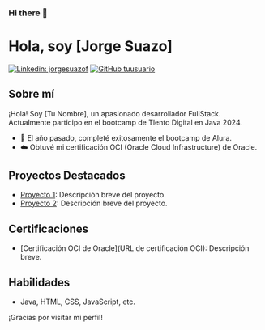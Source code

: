### Hi there 👋

<!--
**jsuazof/jsuazof** is a ✨ _special_ ✨ repository because its `README.md` (this file) appears on your GitHub profile.

Here are some ideas to get you started:

- 🔭 I’m currently working on ...
- 🌱 I’m currently learning ...
- 👯 I’m looking to collaborate on ...
- 🤔 I’m looking for help with ...
- 💬 Ask me about ...
- 📫 How to reach me: ...
- 😄 Pronouns: ...
- ⚡ Fun fact: ...
-->
# Hola, soy [Jorge Suazo]

[![Linkedin: jorgesuazof](https://img.shields.io/badge/-jorgesuazof-blue?style=flat-square&logo=Linkedin&logoColor=white&link=https://www.linkedin.com/in/jorgesuazof/)](https://www.linkedin.com/in/jorgesuazof/)
[![GitHub tuusuario](https://img.shields.io/github/followers/tuusuario?label=follow&style=social)](https://github.com/tuusuario)

## Sobre mí
¡Hola! Soy [Tu Nombre], un apasionado desarrollador FullStack. Actualmente participo en el bootcamp de Tlento Digital en Java 2024.

- 🚀 El año pasado, completé exitosamente el bootcamp de Alura.
- ☁️ Obtuvé mi certificación OCI (Oracle Cloud Infrastructure) de Oracle.

## Proyectos Destacados
- [Proyecto 1](https://github.com/tuproyecto1): Descripción breve del proyecto.
- [Proyecto 2](https://github.com/tuproyecto2): Descripción breve del proyecto.

## Certificaciones
- [Certificación OCI de Oracle](URL de certificación OCI): Descripción breve.

## Habilidades
- Java, HTML, CSS, JavaScript, etc.

¡Gracias por visitar mi perfil!

